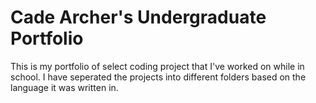 # Cade Archer's Undergraduate Portfolio
This is my portfolio of select coding project that I've worked on while in school.
I have seperated the projects into different folders based on the language it was written in. 
